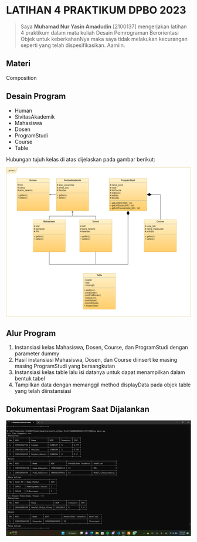 # LATIHAN 4 PRAKTIKUM DPBO 2023

> Saya **Muhamad Nur Yasin Amadudin** [2100137] mengerjakan
latihan 4 praktikum dalam
mata kuliah Desain Pemrograman Berorientasi Objek
untuk keberkahanNya maka saya tidak melakukan
kecurangan seperti yang telah dispesifikasikan. Aamiin.

## Materi
Composition

## Desain Program
- Human
- SivitasAkademik
- Mahasiswa
- Dosen
- ProgramStudi
- Course
- Table

Hubungan tujuh kelas di atas dijelaskan pada gambar berikut:

![Desain Kelas](https://github.com/mnyasin26/LATIHAN4DPBO2023/blob/master/desain%20kelas%20latihan%204.png)

## Alur Program
1. Instansiasi kelas Mahasiswa, Dosen, Course, dan ProgramStudi dengan parameter dummy
2. Hasil instansiasi Mahasiswa, Dosen, dan Course diinsert ke masing masing ProgramStudi yang bersangkutan
3. Instansiasi kelas table lalu isi datanya untuk dapat menampilkan dalam bentuk tabel
4. Tampilkan data dengan memanggil method displayData pada objek table yang telah diinstansiasi

## Dokumentasi Program Saat Dijalankan
![Dokumentasi Program Python](https://github.com/mnyasin26/LATIHAN4DPBO2023/blob/master/PYTHON/screenshot/python.png)
